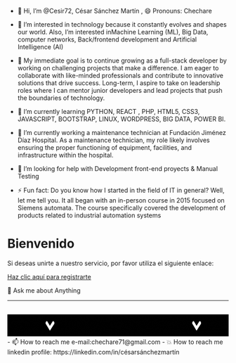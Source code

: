 - 👋 Hi, I’m @Cesir72, César Sánchez Martín , 😄 Pronouns: Chechare
  
- 👀 I’m interested in technology because it constantly evolves and shapes our world. Also, I’m interested inMachine Learning (ML), Big Data, computer networks, Back/frontend development and Artificial Intelligence (AI)

- 🎯
My immediate goal is to continue growing as a full-stack developer by working on challenging projects that make a difference. I am eager to collaborate with like-minded professionals and contribute to innovative solutions that drive success. Long-term, I aspire to take on leadership roles where I can mentor junior developers and lead projects that push the boundaries of technology.

- 🌱 I’m currently learning PYTHON, REACT , PHP,  HTML5, CSS3, JAVASCRIPT, BOOTSTRAP, LINUX, WORDPRESS, BIG DATA, POWER BI.

- 🔭 I’m currently working a maintenance technician at Fundación Jiménez Díaz Hospital. As a maintenance technician, my role likely involves ensuring the proper functioning of equipment, facilities, and infrastructure within the hospital.

- 🤝 I’m looking for help with Development front-end proyects & Manual Testing
     
- ⚡ Fun fact: Do you know how I started in the field of IT in general? Well, let me tell you. It all began with an in-person course in 2015 focused on Siemens automata. The course specifically covered the development of products related to industrial automation systems

# Bienvenido

Si deseas unirte a nuestro servicio, por favor utiliza el siguiente enlace:

[Haz clic aquí para registrarte](https://clientes.hostinet.com/aff.php?aff=1677)  
  
💬 Ask me about Anything

<!---
Cesir72/Cesir72 is a ✨ special ✨ repository because its `README.md` (this file) appears on your GitHub profile.
You can click the Preview link to take a look at your changes.
--->
--------------------------------------------------------------------------------------------------------------------------------------------------------------------------------
<div align="center">
	<br>
	<img src="https://github.com/Cesir72/Cesir72/blob/main/Cesar_github_contact_with_me.gif" width="1400" height="50">
	<br>
</div>
- 📫 How to reach me e-mail:chechare71@gmail.com 
- 💥 How to reach me linkedin profile: https://linkedin.com/in/césarsánchezmartín

